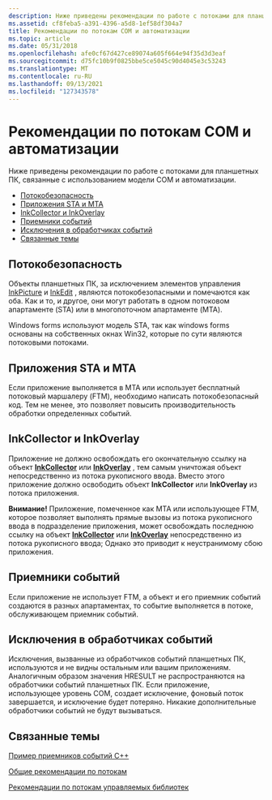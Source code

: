 ```yaml
---
description: Ниже приведены рекомендации по работе с потоками для планшетных ПК, связанные с использованием модели COM и автоматизации.
ms.assetid: cf8feba5-a391-4396-a5d8-1ef58df304a7
title: Рекомендации по потокам COM и автоматизации
ms.topic: article
ms.date: 05/31/2018
ms.openlocfilehash: afe0cf67d427ce89074a605f664e94f35d3d3eaf
ms.sourcegitcommit: d75fc10b9f0825bbe5ce5045c90d4045e3c53243
ms.translationtype: MT
ms.contentlocale: ru-RU
ms.lasthandoff: 09/13/2021
ms.locfileid: "127343578"
---
```

# <a name="com-and-automation-threading-considerations"></a>Рекомендации по потокам COM и автоматизации

Ниже приведены рекомендации по работе с потоками для планшетных ПК, связанные с использованием модели COM и автоматизации.

-   [Потокобезопасность](#thread-safety)
-   [Приложения STA и MTA](#sta-and-mta-applications)
-   [InkCollector и InkOverlay](#inkcollector-and-inkoverlay)
-   [Приемники событий](#event-sinks)
-   [Исключения в обработчиках событий](#exceptions-within-event-handlers)
-   [Связанные темы](#related-topics)

## <a name="thread-safety"></a>Потокобезопасность

Объекты планшетных ПК, за исключением элементов управления [InkPicture](inkpicture-control.md) и [InkEdit](inkedit-control.md) , являются потокобезопасными и помечаются как оба. Как и то, и другое, они могут работать в одном потоковом апартаменте (STA) или в многопоточном апартаменте (MTA).

Windows forms используют модель STA, так как windows forms основаны на собственных окнах Win32, которые по сути являются потоковыми потоками.

## <a name="sta-and-mta-applications"></a>Приложения STA и MTA

Если приложение выполняется в MTA или использует бесплатный потоковый маршалеру (FTM), необходимо написать потокобезопасный код. Тем не менее, это позволяет повысить производительность обработки определенных событий.

## <a name="inkcollector-and-inkoverlay"></a>InkCollector и InkOverlay

Приложение не должно освобождать его окончательную ссылку на объект [**InkCollector**](inkcollector-class.md) или [**InkOverlay**](inkoverlay-class.md) , тем самым уничтожая объект непосредственно из потока рукописного ввода. Вместо этого приложение должно освободить объект **InkCollector** или **InkOverlay** из потока приложения.

**Внимание!** Приложение, помеченное как MTA или использующее FTM, которое позволяет выполнять прямые вызовы из потока рукописного ввода в подразделение приложения, может освобождать последнюю ссылку на объект [**InkCollector**](inkcollector-class.md) или [**InkOverlay**](inkoverlay-class.md) непосредственно из потока рукописного ввода; Однако это приводит к неустранимому сбою приложения.

## <a name="event-sinks"></a>Приемники событий

Если приложение не использует FTM, а объект и его приемник событий создаются в разных апартаментах, то событие выполняется в потоке, обслуживающем приемник событий.

## <a name="exceptions-within-event-handlers"></a>Исключения в обработчиках событий

Исключения, вызванные из обработчиков событий планшетных ПК, используются и не видны остальным или вашим приложениям. Аналогичным образом значения HRESULT не распространяются на обработчики событий планшетных ПК. Если приложение, использующее уровень COM, создает исключение, фоновый поток завершается, и исключение будет потеряно. Никакие дополнительные обработчики событий не будут вызываться.

## <a name="related-topics"></a>Связанные темы

<dl> <dt>

[Пример приемников событий C++](c---event-sinks-sample.md)
</dt> <dt>

[Общие рекомендации по потокам](general-threading-considerations.md)
</dt> <dt>

[Рекомендации по потокам управляемых библиотек](managed-library-threading-considerations.md)
</dt> </dl>

 

 




